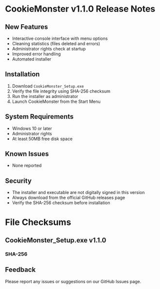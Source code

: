 # CookieMonster v1.1.0 Release Notes

## New Features
- Interactive console interface with menu options
- Cleaning statistics (files deleted and errors)
- Administrator rights check at startup
- Improved error handling
- Automated installer

## Installation
1. Download `CookieMonster_Setup.exe`
2. Verify the file integrity using SHA-256 checksum
3. Run the installer as administrator
4. Launch CookieMonster from the Start Menu

## System Requirements
- Windows 10 or later
- Administrator rights
- At least 50MB free disk space

## Known Issues
- None reported

## Security
- The installer and executable are not digitally signed in this version
- Always download from the official GitHub releases page
- Verify the SHA-256 checksum before installation

# File Checksums
## CookieMonster_Setup.exe v1.1.0
### SHA-256 

## Feedback
Please report any issues or suggestions on our GitHub Issues page. 